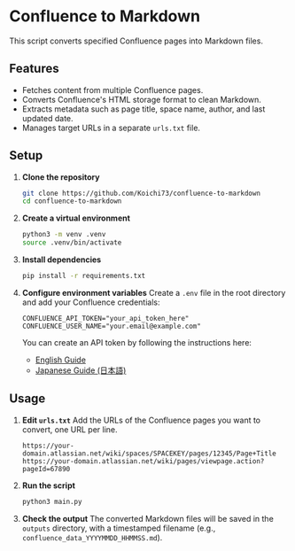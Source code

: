 # Confluence to Markdown

This script converts specified Confluence pages into Markdown files.

## Features

- Fetches content from multiple Confluence pages.
- Converts Confluence's HTML storage format to clean Markdown.
- Extracts metadata such as page title, space name, author, and last updated date.
- Manages target URLs in a separate `urls.txt` file.

## Setup

1.  **Clone the repository**
    ```bash
    git clone https://github.com/Koichi73/confluence-to-markdown
    cd confluence-to-markdown
    ```

2.  **Create a virtual environment**
    ```bash
    python3 -m venv .venv
    source .venv/bin/activate
    ```

3.  **Install dependencies**
    ```bash
    pip install -r requirements.txt
    ```

4.  **Configure environment variables**
    Create a `.env` file in the root directory and add your Confluence credentials:
    ```
    CONFLUENCE_API_TOKEN="your_api_token_here"
    CONFLUENCE_USER_NAME="your.email@example.com"
    ```
    You can create an API token by following the instructions here:
    - [English Guide](https://support.atlassian.com/atlassian-account/docs/manage-api-tokens-for-your-atlassian-account/)
    - [Japanese Guide (日本語)](https://support.atlassian.com/ja/atlassian-account/docs/manage-api-tokens-for-your-atlassian-account/)

## Usage

1.  **Edit `urls.txt`**
    Add the URLs of the Confluence pages you want to convert, one URL per line.
    ```
    https://your-domain.atlassian.net/wiki/spaces/SPACEKEY/pages/12345/Page+Title
    https://your-domain.atlassian.net/wiki/pages/viewpage.action?pageId=67890
    ```

2.  **Run the script**
    ```bash
    python3 main.py
    ```

3.  **Check the output**
    The converted Markdown files will be saved in the `outputs` directory, with a timestamped filename (e.g., `confluence_data_YYYYMMDD_HHMMSS.md`).
